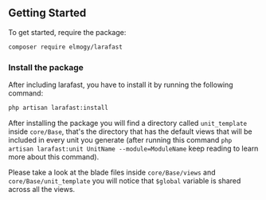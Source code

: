 ## Getting Started

To get started, require the package:

```bash
composer require elmogy/larafast
```

### Install the package

After including larafast, you have to install it by running the following command:

```bash
php artisan larafast:install
```

After installing the package you will find a directory called `unit_template` inside `core/Base`, that's the directory that has the default views that will be included in every unit you generate (after running this command `php artisan larafast:unit UnitName --module=ModuleName` keep reading to learn more about this command).

Please take a look at the blade files inside `core/Base/views` and `core/Base/unit_template` you will notice that `$global` variable is shared across all the views.
